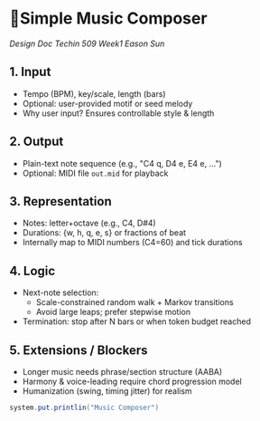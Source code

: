 

# 🎵Simple Music Composer 
_Design Doc Techin 509 Week1 Eason Sun_

## 1. Input
- Tempo (BPM), key/scale, length (bars)
- Optional: user-provided motif or seed melody
- Why user input? Ensures controllable style & length

## 2. Output
- Plain-text note sequence (e.g., "C4 q, D4 e, E4 e, ...")
- Optional: MIDI file `out.mid` for playback

## 3. Representation
- Notes: letter+octave (e.g., C4, D#4)
- Durations: {w, h, q, e, s} or fractions of beat
- Internally map to MIDI numbers (C4=60) and tick durations

## 4. Logic
- Next-note selection:
  - Scale-constrained random walk + Markov transitions
  - Avoid large leaps; prefer stepwise motion
- Termination: stop after N bars or when token budget reached

## 5. Extensions / Blockers
- Longer music needs phrase/section structure (AABA)
- Harmony & voice-leading require chord progression model
- Humanization (swing, timing jitter) for realism


```java
system.put.printlin("Music Composer")
```


